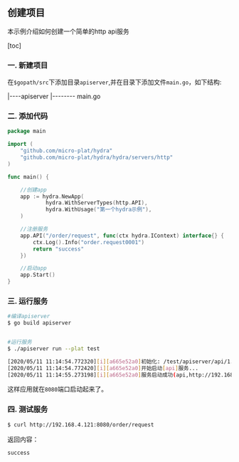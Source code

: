 创建项目
-------
本示例介绍如何创建一个简单的http api服务


[toc]


### 一. 新建项目

在`$gopath/src`下添加目录`apiserver`,并在目录下添加文件`main.go`，如下结构:

|----apiserver
|-------- main.go

### 二. 添加代码

```go
package main

import (
    "github.com/micro-plat/hydra"
    "github.com/micro-plat/hydra/hydra/servers/http"
)

func main() {

    //创建app
	app := hydra.NewApp(
            hydra.WithServerTypes(http.API),
            hydra.WithUsage("第一个hydra示例"),
    )

    //注册服务
    app.API("/order/request", func(ctx hydra.IContext) interface{} {
        ctx.Log().Info("order.request0001")
        return "success"
    })

    //启动app
    app.Start()
}
```

### 三. 运行服务

```sh
#编译apiserver
$ go build apiserver


#运行服务
$ ./apiserver run --plat test

[2020/05/11 11:14:54.772320][i][a665e52a0]初始化: /test/apiserver/api/1.0.0/conf
[2020/05/11 11:14:54.772420][i][a665e52a0]开始启动[api]服务...
[2020/05/11 11:14:55.273198][i][a665e52a0]服务启动成功(api,http://192.168.4.121:8080,1)
```

这样应用就在`8080`端口启动起来了。

### 四. 测试服务

```sh
$ curl http://192.168.4.121:8080/order/request
```
返回内容：
```sh
success
```
